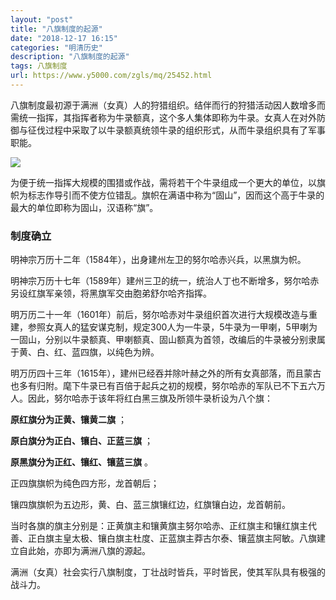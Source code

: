 ```yaml
---
layout: "post"
title: "八旗制度的起源"
date: "2018-12-17 16:15"
categories: "明清历史"
description: "八旗制度的起源"
tags: 八旗制度
url: https://www.y5000.com/zgls/mq/25452.html
---
```






八旗制度最初源于满洲（女真）人的狩猎组织。结伴而行的狩猎活动因人数增多而需统一指挥，其指挥者称为牛录额真，这个多人集体即称为牛录。女真人在对外防御与征伐过程中采取了以牛录额真统领牛录的组织形式，从而牛录组织具有了军事职能。

![](https://img.y5000.com/uploads/allimg/170912/8-1F9121115212R.jpg)

为便于统一指挥大规模的围猎或作战，需将若干个牛录组成一个更大的单位，以旗帜为标志作导引而不使方位错乱。旗帜在满语中称为“固山”，因而这个高于牛录的最大的单位即称为固山，汉语称“旗”。

###  制度确立

明神宗万历十二年（1584年），出身建州左卫的努尔哈赤兴兵，以黑旗为帜。

明神宗万历十七年（1589年）建州三卫的统一，统治人丁也不断增多，努尔哈赤另设红旗军亲领，将黑旗军交由胞弟舒尔哈齐指挥。

明万历二十一年（1601年）前后，努尔哈赤对牛录组织首次进行大规模改造与重建，参照女真人的猛安谋克制，规定300人为一牛录，5牛录为一甲喇，5甲喇为一固山，分别以牛录额真、甲喇额真、固山额真为首领，改编后的牛录被分别隶属于黄、白、红、蓝四旗，以纯色为辨。

明万历四十三年（1615年），建州已经吞并除叶赫之外的所有女真部落，而且蒙古也多有归附。麾下牛录已有百倍于起兵之初的规模，努尔哈赤的军队已不下五六万人。因此，努尔哈赤于该年将红白黑三旗及所领牛录析设为八个旗：

**原红旗分为正黄、镶黄二旗** ；

**原白旗分为正白、镶白、正蓝三旗** ；

**原黑旗分为正红、镶红、镶蓝三旗** 。

正四旗旗帜为纯色四方形，龙首朝后；

镶四旗旗帜为五边形，黄、白、蓝三旗镶红边，红旗镶白边，龙首朝前。

当时各旗的旗主分别是：正黄旗主和镶黄旗主努尔哈赤、正红旗主和镶红旗主代善、正白旗主皇太极、镶白旗主杜度、正蓝旗主莽古尔泰、镶蓝旗主阿敏。八旗建立自此始，亦即为满洲八旗的源起。

满洲（女真）社会实行八旗制度，丁壮战时皆兵，平时皆民，使其军队具有极强的战斗力。
